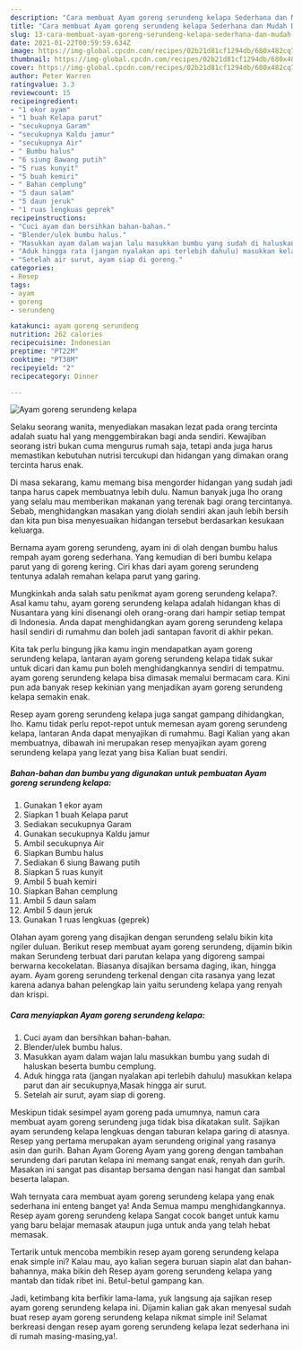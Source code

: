 ```yaml
---
description: "Cara membuat Ayam goreng serundeng kelapa Sederhana dan Mudah Dibuat"
title: "Cara membuat Ayam goreng serundeng kelapa Sederhana dan Mudah Dibuat"
slug: 13-cara-membuat-ayam-goreng-serundeng-kelapa-sederhana-dan-mudah-dibuat
date: 2021-01-22T00:59:59.634Z
image: https://img-global.cpcdn.com/recipes/02b21d81cf1294db/680x482cq70/ayam-goreng-serundeng-kelapa-foto-resep-utama.jpg
thumbnail: https://img-global.cpcdn.com/recipes/02b21d81cf1294db/680x482cq70/ayam-goreng-serundeng-kelapa-foto-resep-utama.jpg
cover: https://img-global.cpcdn.com/recipes/02b21d81cf1294db/680x482cq70/ayam-goreng-serundeng-kelapa-foto-resep-utama.jpg
author: Peter Warren
ratingvalue: 3.3
reviewcount: 15
recipeingredient:
- "1 ekor ayam"
- "1 buah Kelapa parut"
- "secukupnya Garam"
- "secukupnya Kaldu jamur"
- "secukupnya Air"
- " Bumbu halus"
- "6 siung Bawang putih"
- "5 ruas kunyit"
- "5 buah kemiri"
- " Bahan cemplung"
- "5 daun salam"
- "5 daun jeruk"
- "1 ruas lengkuas geprek"
recipeinstructions:
- "Cuci ayam dan bersihkan bahan-bahan."
- "Blender/ulek bumbu halus."
- "Masukkan ayam dalam wajan lalu masukkan bumbu yang sudah di haluskan beserta bumbu cemplung."
- "Aduk hingga rata (jangan nyalakan api terlebih dahulu) masukkan kelapa parut dan air secukupnya,Masak hingga air surut."
- "Setelah air surut, ayam siap di goreng."
categories:
- Resep
tags:
- ayam
- goreng
- serundeng

katakunci: ayam goreng serundeng 
nutrition: 262 calories
recipecuisine: Indonesian
preptime: "PT22M"
cooktime: "PT38M"
recipeyield: "2"
recipecategory: Dinner

---
```



![Ayam goreng serundeng kelapa](https://img-global.cpcdn.com/recipes/02b21d81cf1294db/680x482cq70/ayam-goreng-serundeng-kelapa-foto-resep-utama.jpg)

Selaku seorang wanita, menyediakan masakan lezat pada orang tercinta adalah suatu hal yang menggembirakan bagi anda sendiri. Kewajiban seorang istri bukan cuma mengurus rumah saja, tetapi anda juga harus memastikan kebutuhan nutrisi tercukupi dan hidangan yang dimakan orang tercinta harus enak.

Di masa  sekarang, kamu memang bisa mengorder hidangan yang sudah jadi tanpa harus capek membuatnya lebih dulu. Namun banyak juga lho orang yang selalu mau memberikan makanan yang terenak bagi orang tercintanya. Sebab, menghidangkan masakan yang diolah sendiri akan jauh lebih bersih dan kita pun bisa menyesuaikan hidangan tersebut berdasarkan kesukaan keluarga. 

Bernama ayam goreng serundeng, ayam ini di olah dengan bumbu halus rempah ayam goreng sederhana. Yang kemudian di beri bumbu kelapa parut yang di goreng kering. Ciri khas dari ayam goreng serundeng tentunya adalah remahan kelapa parut yang garing.

Mungkinkah anda salah satu penikmat ayam goreng serundeng kelapa?. Asal kamu tahu, ayam goreng serundeng kelapa adalah hidangan khas di Nusantara yang kini disenangi oleh orang-orang dari hampir setiap tempat di Indonesia. Anda dapat menghidangkan ayam goreng serundeng kelapa hasil sendiri di rumahmu dan boleh jadi santapan favorit di akhir pekan.

Kita tak perlu bingung jika kamu ingin mendapatkan ayam goreng serundeng kelapa, lantaran ayam goreng serundeng kelapa tidak sukar untuk dicari dan kamu pun boleh menghidangkannya sendiri di tempatmu. ayam goreng serundeng kelapa bisa dimasak memalui bermacam cara. Kini pun ada banyak resep kekinian yang menjadikan ayam goreng serundeng kelapa semakin enak.

Resep ayam goreng serundeng kelapa juga sangat gampang dihidangkan, lho. Kamu tidak perlu repot-repot untuk memesan ayam goreng serundeng kelapa, lantaran Anda dapat menyajikan di rumahmu. Bagi Kalian yang akan membuatnya, dibawah ini merupakan resep menyajikan ayam goreng serundeng kelapa yang lezat yang bisa Kalian buat sendiri.

<!--inarticleads1-->

##### Bahan-bahan dan bumbu yang digunakan untuk pembuatan Ayam goreng serundeng kelapa:

1. Gunakan 1 ekor ayam
1. Siapkan 1 buah Kelapa parut
1. Sediakan secukupnya Garam
1. Gunakan secukupnya Kaldu jamur
1. Ambil secukupnya Air
1. Siapkan  Bumbu halus
1. Sediakan 6 siung Bawang putih
1. Siapkan 5 ruas kunyit
1. Ambil 5 buah kemiri
1. Siapkan  Bahan cemplung
1. Ambil 5 daun salam
1. Ambil 5 daun jeruk
1. Gunakan 1 ruas lengkuas (geprek)


Olahan ayam goreng yang disajikan dengan serundeng selalu bikin kita ngiler duluan. Berikut resep membuat ayam goreng serundeng, dijamin bikin makan Serundeng terbuat dari parutan kelapa yang digoreng sampai berwarna kecokelatan. Biasanya disajikan bersama daging, ikan, hingga ayam. Ayam goreng serundeng terkenal dengan cita rasanya yang lezat karena adanya bahan pelengkap lain yaitu serundeng kelapa yang renyah dan krispi. 

<!--inarticleads2-->

##### Cara menyiapkan Ayam goreng serundeng kelapa:

1. Cuci ayam dan bersihkan bahan-bahan.
1. Blender/ulek bumbu halus.
1. Masukkan ayam dalam wajan lalu masukkan bumbu yang sudah di haluskan beserta bumbu cemplung.
1. Aduk hingga rata (jangan nyalakan api terlebih dahulu) masukkan kelapa parut dan air secukupnya,Masak hingga air surut.
1. Setelah air surut, ayam siap di goreng.


Meskipun tidak sesimpel ayam goreng pada umumnya, namun cara membuat ayam goreng serundeng juga tidak bisa dikatakan sulit. Sajikan ayam serundeng kelapa lengkuas dengan taburan kelapa garing di atasnya. Resep yang pertama merupakan ayam serundeng original yang rasanya asin dan gurih. Bahan Ayam Goreng Ayam yang goreng dengan tambahan serundeng dari parutan kelapa ini memang sangat enak, renyah dan gurih. Masakan ini sangat pas disantap bersama dengan nasi hangat dan sambal beserta lalapan. 

Wah ternyata cara membuat ayam goreng serundeng kelapa yang enak sederhana ini enteng banget ya! Anda Semua mampu menghidangkannya. Resep ayam goreng serundeng kelapa Sangat cocok banget untuk kamu yang baru belajar memasak ataupun juga untuk anda yang telah hebat memasak.

Tertarik untuk mencoba membikin resep ayam goreng serundeng kelapa enak simple ini? Kalau mau, ayo kalian segera buruan siapin alat dan bahan-bahannya, maka bikin deh Resep ayam goreng serundeng kelapa yang mantab dan tidak ribet ini. Betul-betul gampang kan. 

Jadi, ketimbang kita berfikir lama-lama, yuk langsung aja sajikan resep ayam goreng serundeng kelapa ini. Dijamin kalian gak akan menyesal sudah buat resep ayam goreng serundeng kelapa nikmat simple ini! Selamat berkreasi dengan resep ayam goreng serundeng kelapa lezat sederhana ini di rumah masing-masing,ya!.

